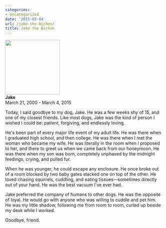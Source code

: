 ```yaml
---
categories:
- Uncategorized
date: '2015-03-04'
url: /jake-the-bichon/
title: Jake the Bichon
---
```


<p class="text-center"><img src="https://gomakethings.com/wp-content/uploads/2011/02/jake.jpg" width="175" height="175" class="img-circle"><br>
<strong>Jake</strong><br>
<span class="text-muted text-small">March 21, 2000 - March 4, 2015</span><br>
</p>

Today, I said goodbye to my dog, Jake. He was a few weeks shy of 15, and one of my closest friends. Like most dogs, Jake was the kind of person I wished I could be: patient, forgiving, and endlessly loving.

<!--more-->

He's been part of every major life event of my adult life. He was there when I graduated high school, and then college. He was there when I met the woman who became my wife. He was literally in the room when I proposed to her, and there to greet us when we came back from our honeymoon. He was there when my son was born, completely unphased by the midnight feedings, crying, and pulled fur.

When he was younger, he could escape any enclosure. He once broke out of a room blocked by two baby gates stacked one on top of the other. He loved chasing squirrels, cuddling, and eating tissues&mdash;sometimes directly out of your hand. He was the best vacuum I've ever had.

Jake preferred the company of humans to other dogs. He was the opposite of loyal. He would go with anyone who was willing to cuddle and pet him. He was my little shadow, following me from room to room, curled up beside my desk while I worked.

Goodbye, friend.